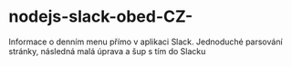 # nodejs-slack-obed-CZ-
Informace o denním menu přímo v aplikaci Slack. Jednoduché parsování stránky, následná malá úprava a šup s tím do Slacku
